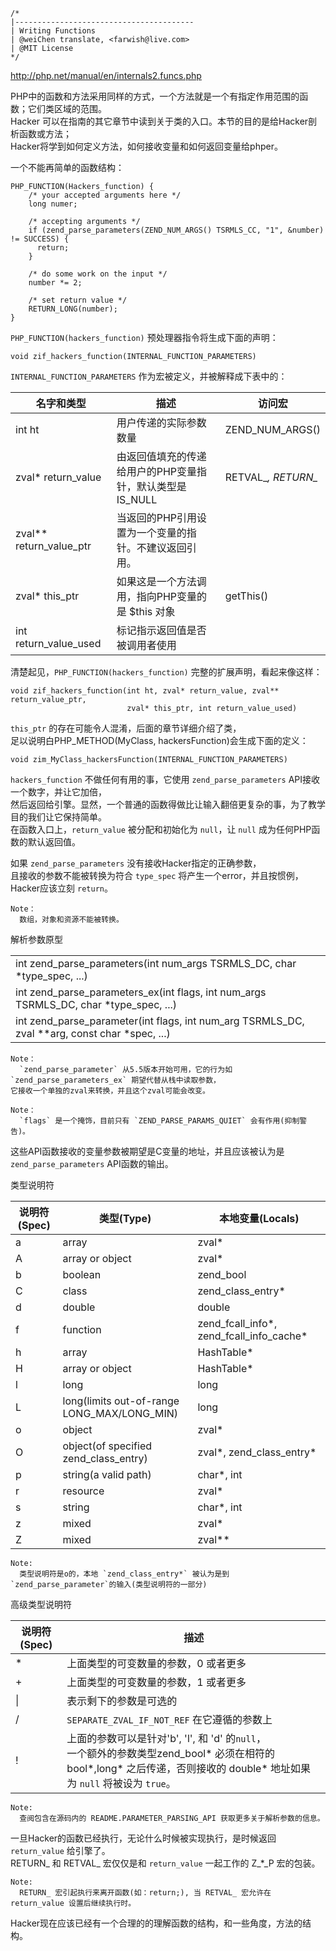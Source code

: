 ```
/*
|----------------------------------------
| Writing Functions
| @weiChen translate, <farwish@live.com>
| @MIT License
*/
```

  http://php.net/manual/en/internals2.funcs.php
  
  PHP中的函数和方法采用同样的方式，一个方法就是一个有指定作用范围的函数；它们类区域的范围。  
  Hacker 可以在指南的其它章节中读到关于类的入口。本节的目的是给Hacker剖析函数或方法；  
  Hacker将学到如何定义方法，如何接收变量和如何返回变量给phper。  
  
  一个不能再简单的函数结构：  
  
```
PHP_FUNCTION(Hackers_function) {
    /* your accepted arguments here */
    long numer;
    
    /* accepting arguments */
    if (zend_parse_parameters(ZEND_NUM_ARGS() TSRMLS_CC, "1", &number) != SUCCESS) {
      return;
    }
    
    /* do some work on the input */
    number *= 2;
    
    /* set return value */
    RETURN_LONG(number);
}
```

  `PHP_FUNCTION(hackers_function)` 预处理器指令将生成下面的声明：  
  
  `void zif_hackers_function(INTERNAL_FUNCTION_PARAMETERS)`  
  
  `INTERNAL_FUNCTION_PARAMETERS` 作为宏被定义，并被解释成下表中的：  
  
| 名字和类型              |  描述                                                     | 访问宏              |  
| ------------------------|-----------------------------------------------------------|-------------------- |  
| int ht                  | 用户传递的实际参数数量                                    | ZEND_NUM_ARGS()     |  
| zval* return_value      | 由返回值填充的传递给用户的PHP变量指针，默认类型是 IS_NULL | RETVAL_*, RETURN_*  |  
| zval** return_value_ptr | 当返回的PHP引用设置为一个变量的指针。不建议返回引用。     |                     |  
| zval* this_ptr          | 如果这是一个方法调用，指向PHP变量的是 $this 对象          | getThis()           |  
| int return_value_used   | 标记指示返回值是否被调用者使用                            |                     |  

清楚起见，`PHP_FUNCTION(hackers_function)` 完整的扩展声明，看起来像这样：  

```
void zif_hackers_function(int ht, zval* return_value, zval** return_value_ptr,
                          zval* this_ptr, int return_value_used)
```

`this_ptr` 的存在可能令人混淆，后面的章节详细介绍了类，  
足以说明白PHP_METHOD(MyClass, hackersFunction)会生成下面的定义：  
```
void zim_MyClass_hackersFunction(INTERNAL_FUNCTION_PARAMETERS)
```

`hackers_function` 不做任何有用的事，它使用 `zend_parse_parameters` API接收一个数字，并让它加倍，  
然后返回给引擎。显然，一个普通的函数得做比让输入翻倍更复杂的事，为了教学目的我们让它保持简单。  
在函数入口上，`return_value` 被分配和初始化为 `null`，让 `null` 成为任何PHP函数的默认返回值。  

如果 `zend_parse_parameters` 没有接收Hacker指定的正确参数，  
且接收的参数不能被转换为符合 `type_spec` 将产生一个error，并且按惯例，Hacker应该立刻 `return`。  

```
Note：  
  数组，对象和资源不能被转换。  
```

解析参数原型  

| |
|---
| int zend_parse_parameters(int num_args TSRMLS_DC, char *type_spec, ...)                       |
| int zend_parse_parameters_ex(int flags, int num_args TSRMLS_DC, char *type_spec, ...)         |
| int zend_parse_parameter(int flags, int num_arg TSRMLS_DC, zval **arg, const char *spec, ...) |

```
Note：  
  `zend_parse_parameter` 从5.5版本开始可用，它的行为如 `zend_parse_parameters_ex` 期望代替从栈中读取参数，  
它接收一个单独的zval来转换，并且这个zval可能会改变。
```

```
Note：  
  `flags` 是一个掩饰，目前只有 `ZEND_PARSE_PARAMS_QUIET` 会有作用(抑制警告)。
```

这些API函数接收的变量参数被期望是C变量的地址，并且应该被认为是 `zend_parse_parameters` API函数的输出。

类型说明符

| 说明符(Spec)  | 类型(Type)                                        | 本地变量(Locals)
|---            |---                                                |---
| a             | array                                             | zval*
| A             | array or object                                   | zval*
| b             | boolean                                           | zend_bool
| C             | class                                             | zend_class_entry*
| d             | double                                            | double
| f             | function                                          | zend_fcall_info*, zend_fcall_info_cache*
| h             | array                                             | HashTable*
| H             | array or object                                   | HashTable*
| l             | long                                              | long
| L             | long(limits out-of-range <br> LONG_MAX/LONG_MIN)  | long
| o             | object                                            | zval*
| O             | object(of specified zend_class_entry)             | zval*, zend_class_entry*
| p             | string(a valid path)                              | char*, int
| r             | resource                                          | zval*
| s             | string                                            | char*, int
| z             | mixed                                             | zval*
| Z             | mixed                                             | zval**

```
Note:  
  类型说明符是o的，本地 `zend_class_entry*` 被认为是到 `zend_parse_parameter`的输入(类型说明符的一部分)
```

高级类型说明符

| 说明符(Spec)  | 描述
|---            |---
| *             | 上面类型的可变数量的参数，0 或者更多
| +             | 上面类型的可变数量的参数，1 或者更多
| \|            | 表示剩下的参数是可选的
| /             | `SEPARATE_ZVAL_IF_NOT_REF` 在它遵循的参数上
| !             | 上面的参数可以是针对'b', 'l', 和 'd' 的`null`，<br> 一个额外的参数类型zend_bool* 必须在相符的bool*,long* 之后传递，否则接收的 double* 地址如果为 `null` 将被设为 `true`。  

```
Note:  
  查阅包含在源码内的 README.PARAMETER_PARSING_API 获取更多关于解析参数的信息。
```

一旦Hacker的函数已经执行，无论什么时候被实现执行，是时候返回 `return_value` 给引擎了。  
RETURN_ 和 RETVAL_ 宏仅仅是和 `return_value` 一起工作的 Z_*_P 宏的包装。

```
Note:  
  RETURN_ 宏引起执行来离开函数(如：return;), 当 RETVAL_ 宏允许在 return_value 设置后继续执行时。
```

Hacker现在应该已经有一个合理的的理解函数的结构，和一些角度，方法的结构。
